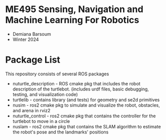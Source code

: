# ME495 Sensing, Navigation and Machine Learning For Robotics
* Demiana Barsoum
* Winter 2024
# Package List
This repository consists of several ROS packages
- nuturtle_description - ROS cmake pkg that includes the robot description of the turtlebot. (includes urdf files, basic debugging, testing, and visualization code)
- turtlelib - contains library (and tests) for geometry and se2d primitives
- nusim - ros2 cmake pkg to simulate and visualize the robot, obstacles, and arena in rviz2
- nuturtle_control - ros2 cmake pkg that contains the controller for the turtlebot to move in a circle
- nuslam - ros2 cmake pkg that contains the SLAM algorithm to estimate the robot's pose and the landmarks' positions

